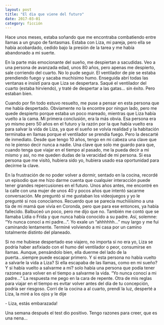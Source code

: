 ```yaml
---
layout: post
title: "El dia que viene del futuro"
date: 2017-03-01
category: ficción
---
```


Hace unos meses, estaba soñando que me encontraba combatiendo entre llamas a un
grupo de fantasmas. Estaba con Liza, mi pareja, pero ella se había acobardado,
cedido bajo la presión de la tarea y me había abandonado a mi suerte.

En la parte más emocionante del sueño, me despiertan a sacudidas. Veo a una
persona de avanzada edad, unos 80 años, pero apenas me despierto, sale
corriendo del cuarto.  No lo pude seguir. El ventilador de pie se estaba
prendiendo fuego y sacaba muchísimo humo. Enseguida abrí todas las ventanas e
insistí para que Liza se despertara. Saqué el ventilador del cuarto (estaba
hirviendo), y traté de despertar a las gatas... sin éxito. Pero estaban bien.

Cuando por fin todo estuvo resuelto, me puse a pensar en esta persona que me
había despertado. Obviamente no la encontre por ningun lado, pero me quede
despierto porque estaba un poco mareado, mientras que Liza había vuelto a la
cama.  Mi primera conclusión, era la más obvia. Esa persona era yo mismo pero 50
años en el futuro y la razón por la que había vuelto era para salvar la vida de
Liza, ya que el sueño se volvía realidad y la habitación terminaba en llamas
porque el ventilador se prendía fuego. Pero la descarté de inmediato. Desde que
tengo 10 años, tengo en mi cabeza una clave que no le pienso decir nunca a
nadie. Una clave que solo me guardo para que, cuando tenga que viajar en el
tiempo al pasado, me la pueda decir a mi mismo y así, no me queden dudas de la
veracidad de mi persona. Si esa persona que me visitó, hubiera sido yo, hubiera
usado esa oportunidad para decirme la clave.

En la frustración de no poder volver a dormir, sentado en la cocina, recordé un
episodio que me hizo darme cuenta que cualquier interacción puede tener grandes
repercusiones en el futuro. Unos años antes, me encontré en la calle con una
mujer de unos 40 y pocos años que intentó sacarme conversación. Me preguntó si
me gustaban los videojuegos y yo le pregunté si nos conocíamos. Recuerdo que se
parecía muchiiiisimo a una tía de mi mamá que vivía en Coronda, pero que para
ese entonces, ya había fallecido. Balbuceó un poco, pero me dijo que no. También
me contó que se llamaba Lidia o Frida y que nunca había conocido a su padre.
Así, solemne: “Yo nunca conocí a mi padre…”. Yo exale un “ahhhhhh…” muy largo y
me fui caminando lentamente. Terminé volviendo a mi casa por un camino
totalmente distinto del planeado.

Si no me hubiese despertado ese viajero, no importa si no era yo, Liza se podría
haber asfixiado con el humo del ventilador o peor, consumirse en llamas. Aunque,
pensándolo bien, ella duerme del lado de la puerta...siempre puede escapar
primero. Y si esta persona no había vuelto a salvarle la vida a Liza? Si ella
escapaba de las llamas, como en mi sueño? Y si había vuelto a salvarme a mí?
solo había una persona que podía tener razones para volver en el tiempo a
salvarme la vida. “Yo nunca conocí a mi padre…” La respuesta me pego en la cara
de repente. Otra de mis reglas para viajar en el tiempo es evitar volver antes
del día de tu concepción, podría ser riesgoso.  Corrí de la cocina a al cuarto,
prendí la luz, desperté a Liza, la miré a los ojos y le dije

\- Liza, estás embarazada!  

Una semana después el test dio positivo.  Tengo
razones para creer, que es una nena...

